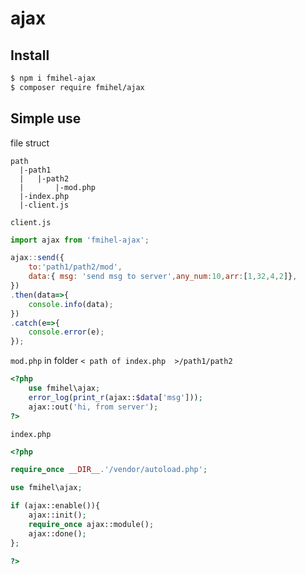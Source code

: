 # ajax

## Install 

```bash
$ npm i fmihel-ajax
$ composer require fmihel/ajax
```

## Simple use
file struct
```
path
  |-path1
  |   |-path2
  |       |-mod.php
  |-index.php
  |-client.js
```

```client.js```
```js 
import ajax from 'fmihel-ajax';

ajax::send({
    to:'path1/path2/mod',
    data:{ msg: 'send msg to server',any_num:10,arr:[1,32,4,2]},
})
.then(data=>{
    console.info(data);
})
.catch(e=>{
    console.error(e);
});

```

```mod.php``` in folder ```< path of index.php  >/path1/path2```
```php
<?php
    use fmihel\ajax;
    error_log(print_r(ajax::$data['msg']));
    ajax::out('hi, from server');
?>
```



```index.php```
```php
<?php

require_once __DIR__.'/vendor/autoload.php';

use fmihel\ajax;

if (ajax::enable()){
    ajax::init();
    require_once ajax::module();
    ajax::done();
};

?>
```
